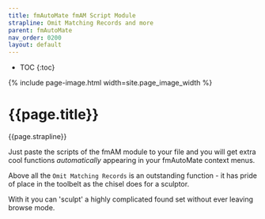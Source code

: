 ```yaml
---
title: fmAutoMate fmAM Script Module
strapline: Omit Matching Records and more
parent: fmAutoMate
nav_order: 0200
layout: default
---
```

- TOC
{:toc}

{% include page-image.html width=site.page_image_width %}

# {{page.title}}

{{page.strapline}}

Just paste the scripts of the fmAM module to your file and you will get extra cool functions *automatically* appearing in your fmAutoMate context menus.

Above all the `Omit Matching Records` is an outstanding function - it has pride of place in the toolbelt as the chisel does for a sculptor.

With it you can 'sculpt' a highly complicated found set without ever leaving browse mode.
